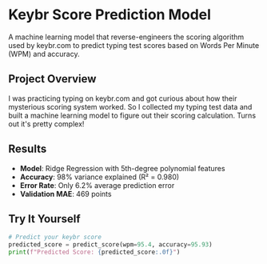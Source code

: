 # Keybr Score Prediction Model

A machine learning model that reverse-engineers the scoring algorithm used by keybr.com to predict typing test scores based on Words Per Minute (WPM) and accuracy.

## Project Overview

I was practicing typing on keybr.com and got curious about how their mysterious scoring system worked. So I collected my typing test data and built a machine learning model to figure out their scoring calculation. Turns out it's pretty complex!

## Results

- **Model**: Ridge Regression with 5th-degree polynomial features
- **Accuracy**: 98% variance explained (R² = 0.980)
- **Error Rate**: Only 6.2% average prediction error
- **Validation MAE**: 469 points

## Try It Yourself

```python
# Predict your keybr score
predicted_score = predict_score(wpm=95.4, accuracy=95.93)
print(f"Predicted Score: {predicted_score:.0f}")
